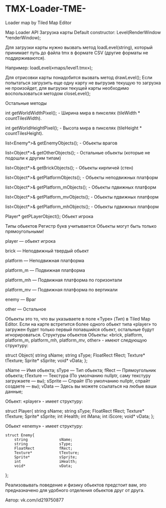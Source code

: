 # TMX-Loader-TME-
Loader map by Tiled Map Editor

Map Loader API
 Загрузка карты
Default constructor:  Level(RenderWindow *renderWindow);
  
Для загрузки карты нужно вызвать метод loadLevel(string), который принимает путь до файла tmx в формате CSV (другие форматы не поддерживаются).

Например: loadLevel(«maps/level1.tmx»);

Для отрисовки карты понадобится вызвать метод drawLevel();
Если попытаться загрузить еще одну карту не выгрузив текущую то загрузка не произойдет, для выгрузки текущей карты необходимо воспользоваться методом closeLevel();

Остальные методы


int getWorldWidthPixel(); - Ширина мира в пикселях (tileWidth * countTilesWidth).

int getWorldHeightPixel(); - Высота мира в пикселях (tileHeight * countTilesHeight).

list<Enemy*>& getEnemyObjects(); - Обьекты врагов

list<Object*>& getOtherObjects(); - Остальные обьекты (которые не подошли к другим типам)

list<Object*>& getBrickObjects(); - Обьекты кирпичей (стен)

list<Object*>& getPlatformObjects(); - Обьекты неподвижных платформ

list<Object*>& getPlatform_mObjects(); - Обьекты пдвижных платформ

list<Object*>& getPlatform_mvObjects(); - Обьекты пдвижных платформ

list<Object*>& getPlatform_mhObjects(); - Обьекты пдвижных платформ

Player* getPLayerObject(); Обьект игрока

Типы обьектов
Регистр букв учитывается
Обьекты могут быть только прямоугольными!

player — обьект игрока

brick — Неподвижный твердый обьект

platform — Неподвижная платформа

platform_m — Подвижная платформа

platform_mh — Подвижная платформа по горизонтали

platform_mv — Подвижная платформа по вертикали

enemy — Враг

other — Остальное

Обьекты это то, что вы указываете в поле «Type» (Тип) в Tiled Map Editor.
Если на карте встретится более одного обьект типа «player» то загружен будет только первый попавшийся обьект, остальные будут игнорироваться.
Структуры обьектов
Обьекты: «brick, platform, platform_m, platform_mh, platform_mv, other» - имеют следующую структуру:

struct Object{
        string              sName;
        string              sType;
        FloatRect           fRect;
        Texture*            tTexture;
        Sprite*             sSprite;
        void*               vData;
};

sName — Имя обьекта;
sType — Тип обьектa;
fRect — Прямоугольник обьекта;
tTexture — Текстура (По умолчанию nullptr, саму текстуру загружаете — вы);
sSprite — Спрайт (По умолчанию nullptr, спрайт создаете — вы);
vData — Здесь вы можете ссылаться на любые ваши данные;

Обьект: «player» - имеет структуру:

struct Player{
        string              sName;
        string              sType;
        FloatRect           fRect;
        Texture*            tTexture;
        Sprite*             sSprite;
        int                 iHealth;
        int                 iMana;
        int                 iScore;
        void*               vData;
};

Обьект «enemy» - имеет структуру:

    struct Enemy{
        string              sName;
        string              sType;
        FloatRect           fRect;
        Texture*            tTexture;
        Sprite*             sSprite;
        int                 iHealth;
        void*               vData;
};

Реализовывать поведение и физику обьектов предстоит вам, это предназначено для удобного отделения обьектов друг от друга.

Автор: vk.com/id219750877
